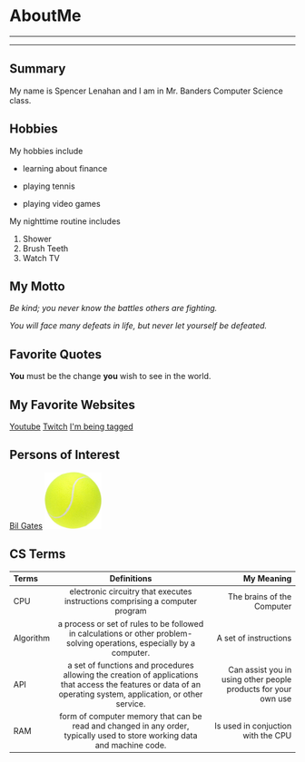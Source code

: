 # AboutMe
---
---
## Summary

[I have a new home]: https://redbirdrants.com/

My name is Spencer Lenahan and I am in Mr. Banders Computer Science class.

[1]: https://en.wikipedia.org/wiki/Bill_Gates

Hobbies
-

My hobbies include

- learning about finance
+ playing tennis
* playing video games

My nighttime routine includes

1. Shower
2. Brush Teeth
3. Watch TV


## My Motto

*Be kind; you never know the battles others are fighting.*

_You will face many defeats in life, but never let yourself be defeated._

## Favorite Quotes

**You** must be the change **you** wish to see in the world.

## My Favorite Websites

[Youtube](youtube.com)
[Twitch](twitch.tv)
[I'm being tagged][I have a new home]

## Persons of Interest
[Bil Gates][1]
<kbd>
<img src="https://github.com/Lenahan2021/AboutMe/blob/main/img/tennis%20ball.jpg" height="100px" width="100px">
</kbd>

## CS Terms

| Terms | Definitions | My Meaning
|:-| :----: | ----:|
|CPU| electronic circuitry that executes instructions comprising a computer program | The brains of the Computer |
|Algorithm| a process or set of rules to be followed in calculations or other problem-solving operations, especially by a computer.| A set of instructions| 
|API| a set of functions and procedures allowing the creation of applications that access the features or data of an operating system, application, or other service. | Can assist you in using other people products for your own use |
|RAM| form of computer memory that can be read and changed in any order, typically used to store working data and machine code. | Is used in conjuction with the CPU | 
